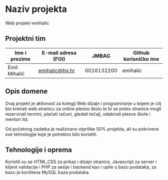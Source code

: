 # Naziv projekta
Web projekt-emihalic

## Projektni tim

Ime i prezime | E-mail adresa (FOI) |    JMBAG   | Github korisničko ime
------------  | ------------------- | ---------- | ---------------------
Emil Mihalić  | emihalic@foi.hr     | 0016132200 | emihalic

## Opis domene

Ovaj projekt je aktivnost za kolegij Web dizajn i programiranje u kojem je cilj bio kreirati web stranicu za online plesnu školu te bi se preko stranice mogli rezervirati termini, plaćati računi, gledati tečaji, odabirati plesne škole i mentori itd.

Od početnog zadatka je realizirano otprilike 50% projekta, ali su pokrivene sve tehnologije koje je potrebno bilo koristiti.

## Tehnologije i oprema

Koristili su se HTML,CSS za prikaz i dizajn stranice, Javascript za server i klijent validacije i PHP za sesije i backend kao i upite u bazu podataka, za bazu je korištena MySQL baza podataka.
